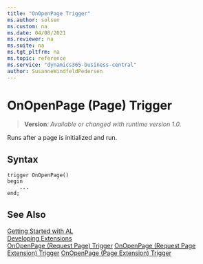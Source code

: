 ```yaml
---
title: "OnOpenPage Trigger"
ms.author: solsen
ms.custom: na
ms.date: 04/08/2021
ms.reviewer: na
ms.suite: na
ms.tgt_pltfrm: na
ms.topic: reference
ms.service: "dynamics365-business-central"
author: SusanneWindfeldPedersen
---
```

[//]: # (START>DO_NOT_EDIT)
[//]: # (IMPORTANT:Do not edit any of the content between here and the END>DO_NOT_EDIT.)
[//]: # (Any modifications should be made in the .xml files in the ModernDev repo.)

# OnOpenPage (Page) Trigger
> **Version**: _Available or changed with runtime version 1.0._


Runs after a page is initialized and run.

## Syntax
```
trigger OnOpenPage()
begin
    ...
end;
```



[//]: # (IMPORTANT: END>DO_NOT_EDIT)
## See Also  
[Getting Started with AL](../devenv-get-started.md)  
[Developing Extensions](../devenv-dev-overview.md)  
[OnOpenPage (Request Page) Trigger](../requestpage/devenv-onopenpage-requestpage-trigger.md)
[OnOpenPage (Request Page Extension) Trigger](../requestpageextension/devenv-onopenpage-requestpageextension-trigger.md)
[OnOpenPage (Page Extension) Trigger](../pageextension/devenv-onopenpage-pageextension-trigger.md)

